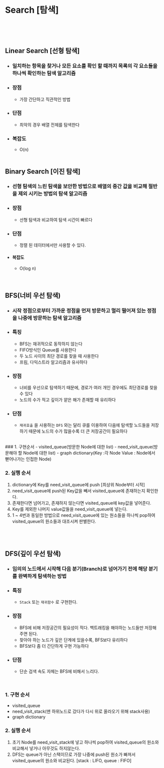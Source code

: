 # Search [탐색]
<br><br><br>

## Linear Search [선형 탐색]
- ### 일치하는 항목을 찾거나 모든 요소를 확인 할 때까지 목록의 각 요소들을 하나씩 확인하는 탐색 알고리즘

- ### 장점
    - 가장 간단하고 직관적인 방법
- ### 단점
    - 최악의 경우 배열 전체를 탐색한다
- ### 복잡도
    - O(n)
<br><br>

## Binary Search [이진 탐색]
- ### 선형 탐색의 느린 탐색을 보안한 방법으로 배열의 중간 값을 비교해 절반을 제외 시키는 방법의 탐색 알고리즘

- ### 장점
    - 선형 탐색과 비교하여 탐색 시간이 빠르다
- ### 단점
    - 정렬 된 데이터에서만 사용할 수 있다.

- #### 복잡도
    - O(log n)
<br><br><br>

## BFS(너비 우선 탐색)
- ### 시작 정점으로부터 가까운 정점을 먼저 방문하고 멀리 떨어져 있는 정점을 나중에 방문하는 탐색 알고리즘


- ### 특징
    - BFS는 재귀적으로 동작하지 않는다
    - FIFO방식인 Queue를 사용한다
    - 두 노드 사이의 최단 경로를 찾을 때 사용한다
    - 프림, 다익스트라 알고리즘과 유사하다
- ### 장점
    - 너비를 우선으로 탐색하기 때문에, 경로가 여러 개인 경우에도 최단경로를 찾을 수 있다
    - 노드의 수가 적고 깊이가 얕은 해가 존재할 때 유리하다
- ### 단점
    - `재귀호출` 을 사용하는 `DFS` 와는 달리 큐를 이용하여 다음에 탐색할 노드들을 저장하기 때문에 노드의 수가 많을수록 더 큰 저장공간이 필요하다
<br>
### 1. 구현순서
- visited_queue(방문한 Node에 대한 list)
- need_visit_queue(방문해야 할 Node에 대한 list)
- graph dictionary(Key :각 Node Value : Node에서 뻗어나가는 인접한 Node)

### 2. 실행 순서
1. dictionary에 Key를 need_visit_queue에 push [최상위 Node부터 시작]
2. need_visit_queue에 push된 Key값을 빼서 visited_queue에 존재하는지 확인한다.
3. 존재한다면 넘어가고, 존재하지 않는다면 visited_queue에 key값을 넣어준다.
4. Key를 제외한 나머지 value값들을 need_visit_queue에 넣는다.
5. 1 ~ 4번과 동일한 방법으로 need_visit_queue에 있는 원소들을 하나씩 pop하여 visited_queue의 원소들과 대조시켜 판별한다.
<br><br><br><br>




## DFS(깊이 우선 탐색)
- ### 임의의 노드에서 시작해 다음 분기(Branch)로 넘어가기 전에 해당 분기를 완벽하게 탐색하는 방법

 
- ### 특징
    - `Stack` 또는 `재귀함수` 로 구현한다.

- ### 장점
    - BFS에 비해 저장공간의 필요성이 적다. 백트래킹을 해야하는 노드들만 저장해주면 된다.
    - 찾아야 하는 노드가 깊은 단계에 있을수록, BFS보다 유리하다
    - BFS보다 좀 더 간단하게 구현 가능하다

- ### 단점
    - 단순 검색 속도 자체는 BFS에 비해서 느리다. 
<br>

### 1. 구현 순서
- visited_queue
- need_visit_stack(맨 하위노드로 갔다가 다시 위로 올라오기 위해 stack사용)
- graph dictionary
  
### 2. 실행 순서
1. 초기 Node를 need_visit_stack에 넣고 하나씩 pop하여 visited_queue의 원소와 비교해서 넣거나 아무것도 하지않는다.
2. DFS는 queue가 아닌 스택이므로 가장 나중에 push된 원소가 빠져서 visited_queue의 원소와 비교된다. [stack : LIFO, queue : FIFO]